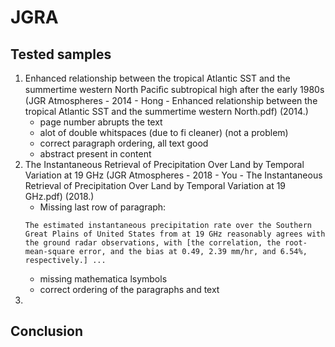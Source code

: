 # JGRA

## Tested samples

1. Enhanced relationship between the tropical Atlantic SST and the summertime western North Paciﬁc subtropical high after the early 1980s (JGR Atmospheres - 2014 - Hong - Enhanced relationship between the tropical Atlantic SST and the summertime western North.pdf) (2014.)
    - page number abrupts the text
    - alot of double whitspaces (due to fi cleaner) (not a problem)
    - correct paragraph ordering, all text good
    - abstract present in content 
2. The Instantaneous Retrieval of Precipitation Over Land by Temporal Variation at 19 GHz (JGR Atmospheres - 2018 - You - The Instantaneous Retrieval of Precipitation Over Land by Temporal Variation at 19 GHz.pdf) (2018.)
    - Missing last row of paragraph:
    ```
    The estimated instantaneous precipitation rate over the Southern Great Plains of United States from at 19 GHz reasonably agrees with the ground radar observations, with [the correlation, the root-mean-square error, and the bias at 0.49, 2.39 mm/hr, and 6.54%, respectively.] ...
    ```
    - missing mathematica lsymbols
    - correct ordering of the paragraphs and text
3. 


## Conclusion